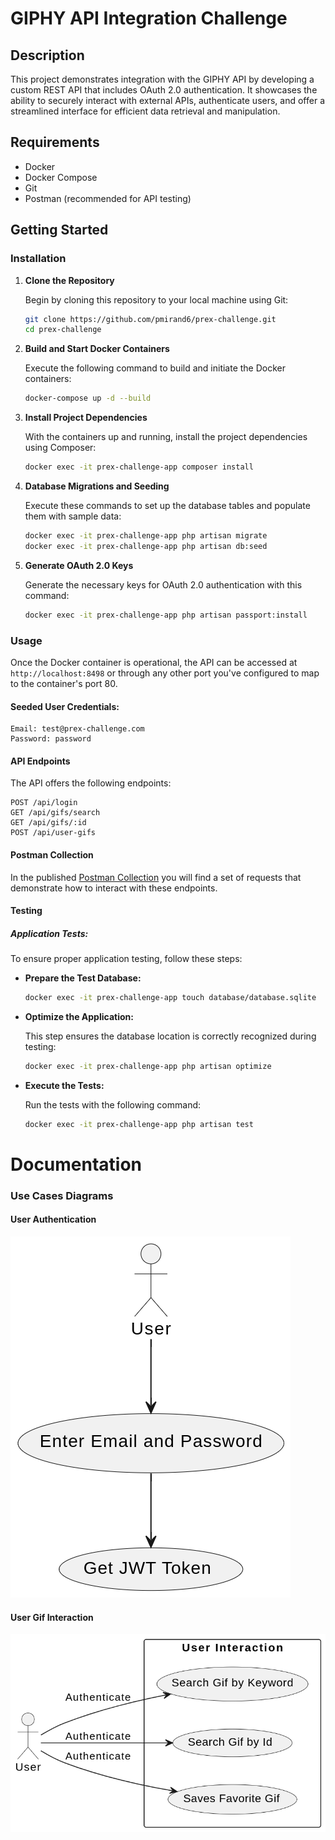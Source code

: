 # GIPHY API Integration Challenge

## Description

This project demonstrates integration with the GIPHY API by developing a custom REST API that includes OAuth 2.0 authentication. It showcases the ability to securely interact with external APIs, authenticate users, and offer a streamlined interface for efficient data retrieval and manipulation.

## Requirements

- Docker
- Docker Compose
- Git
- Postman (recommended for API testing)

## Getting Started

### Installation

1. **Clone the Repository**

   Begin by cloning this repository to your local machine using Git:

   ```bash
   git clone https://github.com/pmirand6/prex-challenge.git
   cd prex-challenge
   ```

2. **Build and Start Docker Containers**

   Execute the following command to build and initiate the Docker containers:

   ```bash
   docker-compose up -d --build
   ```

3. **Install Project Dependencies**

   With the containers up and running, install the project dependencies using Composer:

   ```bash
   docker exec -it prex-challenge-app composer install
   ```

4. **Database Migrations and Seeding**

   Execute these commands to set up the database tables and populate them with sample data:

   ```bash
   docker exec -it prex-challenge-app php artisan migrate
   docker exec -it prex-challenge-app php artisan db:seed
   ```

5. **Generate OAuth 2.0 Keys**

   Generate the necessary keys for OAuth 2.0 authentication with this command:

   ```bash
   docker exec -it prex-challenge-app php artisan passport:install
   ```

### Usage

Once the Docker container is operational, the API can be accessed at `http://localhost:8498` or through any other port you've configured to map to the container's port 80.

#### Seeded User Credentials:

```plaintext
Email: test@prex-challenge.com
Password: password
```

#### API Endpoints

The API offers the following endpoints:
```plaintext
POST /api/login
GET /api/gifs/search
GET /api/gifs/:id
POST /api/user-gifs
```

#### Postman Collection
In the published [Postman Collection](https://documenter.getpostman.com/view/3105220/2sA2rDy1ry) you will find a set of requests that demonstrate how to interact with these endpoints.


#### Testing

##### Application Tests:

To ensure proper application testing, follow these steps:

- **Prepare the Test Database:**

  ```bash
  docker exec -it prex-challenge-app touch database/database.sqlite
  ```

- **Optimize the Application:**

  This step ensures the database location is correctly recognized during testing:

  ```bash
  docker exec -it prex-challenge-app php artisan optimize
  ```

- **Execute the Tests:**

  Run the tests with the following command:

  ```bash
  docker exec -it prex-challenge-app php artisan test
  ```

# Documentation

### Use Cases Diagrams

#### User Authentication

![User Login](./images/use-cases/user-login.png)

#### User Gif Interaction
![User Gif Interaction](./images/use-cases/user-gif-interaction.png)